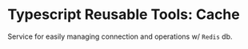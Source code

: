 # Typescript Reusable Tools: Cache

Service for easily managing connection and operations w/ `Redis` db.
